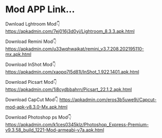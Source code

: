 # Mod APP Link...

Dwnload Lghtroom Mod👇
https://apkadmin.com/7ej016j3d0yj/Lightroom_8.3.3.apk.html

Download Remini Mod👇
https://apkadmin.com/u33wqhwajkat/remini_v3.7.208.202195110-mx.apk.html

Download InShot Mod👇
https://apkadmin.com/xaopq7l5d81l/InShot_1.922.1401.apk.html

Download Picsart Mod👇
https://apkadmin.com/1i8cydbbahrn/Picsart_22.1.2.apk.html

Download CapCut Mod👇
https://apkadmin.com/eros3b5uwe9i/Capcut-mod-apk-v8.3.0-Mx.apk.html

Download Photoshop ps Mod👇
https://apkadmin.com/k1ces0345klz/Photoshop_Express-Premium-v9.3.58_build_1221-Mod-armeabi-v7a.apk.html
